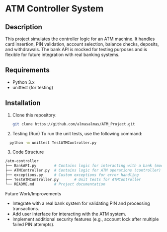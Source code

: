 # ATM Controller System

## Description
This project simulates the controller logic for an ATM machine. It handles card insertion, PIN validation, account selection, balance checks, deposits, and withdrawals. The bank API is mocked for testing purposes and is flexible for future integration with real banking systems.

## Requirements
- Python 3.x
- unittest (for testing)

## Installation
1. Clone this repository:
   ```bash
   git clone https://github.com/almasalmas/ATM_Project.git

2. Testing (Run)
To run the unit tests, use the following command:

  ```bash
    python -m unittest TestATMController.py
  ```  

3. Code Structure
```bash
/atm-controller
├── BankAPI.py        # Contains logic for interacting with a bank (mocked)
├── ATMController.py  # Contains logic for ATM operations (controller)
├── exceptions.py     # Custom exceptions for error handling
├── TestATMController.py       # Unit tests for ATMController
└── README.md         # Project documentation
```

Future Work/Improvements
- Integrate with a real bank system for validating PIN and processing transactions.
- Add user interface for interacting with the ATM system.
- Implement additional security features (e.g., account lock after multiple failed PIN attempts).
